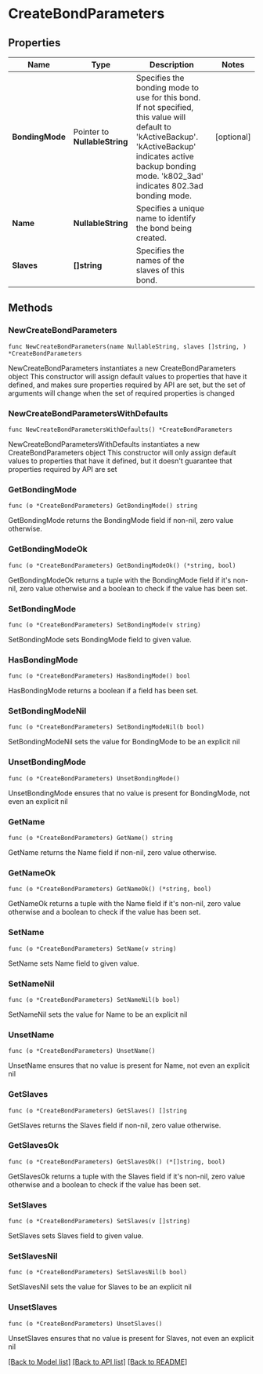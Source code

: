 # CreateBondParameters

## Properties

Name | Type | Description | Notes
------------ | ------------- | ------------- | -------------
**BondingMode** | Pointer to **NullableString** | Specifies the bonding mode to use for this bond. If not specified, this value will default to &#39;kActiveBackup&#39;. &#39;kActiveBackup&#39; indicates active backup bonding mode. &#39;k802_3ad&#39; indicates 802.3ad bonding mode. | [optional] 
**Name** | **NullableString** | Specifies a unique name to identify the bond being created. | 
**Slaves** | **[]string** | Specifies the names of the slaves of this bond. | 

## Methods

### NewCreateBondParameters

`func NewCreateBondParameters(name NullableString, slaves []string, ) *CreateBondParameters`

NewCreateBondParameters instantiates a new CreateBondParameters object
This constructor will assign default values to properties that have it defined,
and makes sure properties required by API are set, but the set of arguments
will change when the set of required properties is changed

### NewCreateBondParametersWithDefaults

`func NewCreateBondParametersWithDefaults() *CreateBondParameters`

NewCreateBondParametersWithDefaults instantiates a new CreateBondParameters object
This constructor will only assign default values to properties that have it defined,
but it doesn't guarantee that properties required by API are set

### GetBondingMode

`func (o *CreateBondParameters) GetBondingMode() string`

GetBondingMode returns the BondingMode field if non-nil, zero value otherwise.

### GetBondingModeOk

`func (o *CreateBondParameters) GetBondingModeOk() (*string, bool)`

GetBondingModeOk returns a tuple with the BondingMode field if it's non-nil, zero value otherwise
and a boolean to check if the value has been set.

### SetBondingMode

`func (o *CreateBondParameters) SetBondingMode(v string)`

SetBondingMode sets BondingMode field to given value.

### HasBondingMode

`func (o *CreateBondParameters) HasBondingMode() bool`

HasBondingMode returns a boolean if a field has been set.

### SetBondingModeNil

`func (o *CreateBondParameters) SetBondingModeNil(b bool)`

 SetBondingModeNil sets the value for BondingMode to be an explicit nil

### UnsetBondingMode
`func (o *CreateBondParameters) UnsetBondingMode()`

UnsetBondingMode ensures that no value is present for BondingMode, not even an explicit nil
### GetName

`func (o *CreateBondParameters) GetName() string`

GetName returns the Name field if non-nil, zero value otherwise.

### GetNameOk

`func (o *CreateBondParameters) GetNameOk() (*string, bool)`

GetNameOk returns a tuple with the Name field if it's non-nil, zero value otherwise
and a boolean to check if the value has been set.

### SetName

`func (o *CreateBondParameters) SetName(v string)`

SetName sets Name field to given value.


### SetNameNil

`func (o *CreateBondParameters) SetNameNil(b bool)`

 SetNameNil sets the value for Name to be an explicit nil

### UnsetName
`func (o *CreateBondParameters) UnsetName()`

UnsetName ensures that no value is present for Name, not even an explicit nil
### GetSlaves

`func (o *CreateBondParameters) GetSlaves() []string`

GetSlaves returns the Slaves field if non-nil, zero value otherwise.

### GetSlavesOk

`func (o *CreateBondParameters) GetSlavesOk() (*[]string, bool)`

GetSlavesOk returns a tuple with the Slaves field if it's non-nil, zero value otherwise
and a boolean to check if the value has been set.

### SetSlaves

`func (o *CreateBondParameters) SetSlaves(v []string)`

SetSlaves sets Slaves field to given value.


### SetSlavesNil

`func (o *CreateBondParameters) SetSlavesNil(b bool)`

 SetSlavesNil sets the value for Slaves to be an explicit nil

### UnsetSlaves
`func (o *CreateBondParameters) UnsetSlaves()`

UnsetSlaves ensures that no value is present for Slaves, not even an explicit nil

[[Back to Model list]](../README.md#documentation-for-models) [[Back to API list]](../README.md#documentation-for-api-endpoints) [[Back to README]](../README.md)


